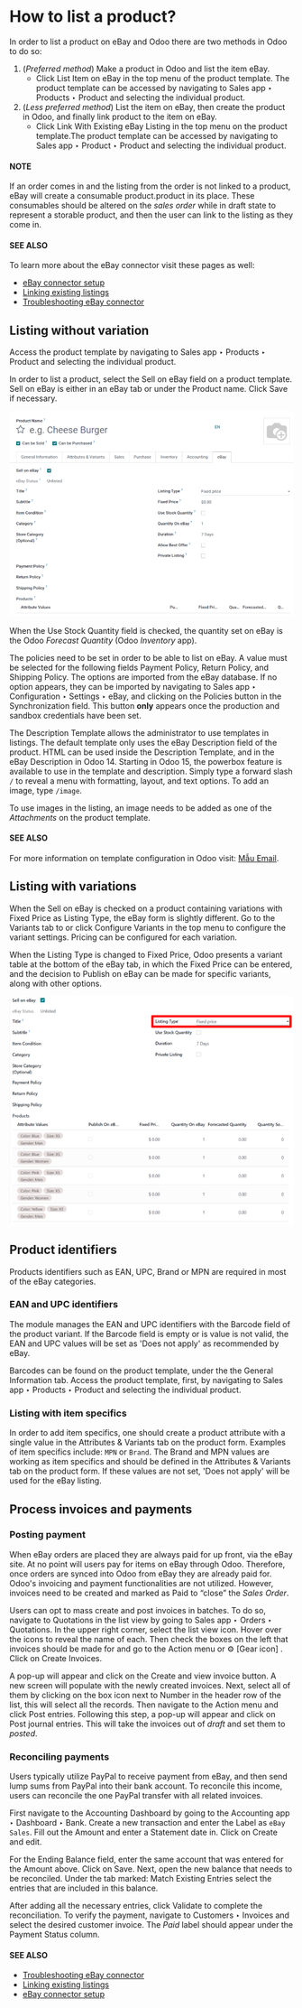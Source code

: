 # How to list a product?

<a id="ebay-connector-listing"></a>

In order to list a product on eBay and Odoo there are two methods in Odoo to do so:

1. (*Preferred method*) Make a product in Odoo and list the item eBay.
   - Click List Item on eBay in the top menu of the product template. The product
     template can be accessed by navigating to Sales app ‣ Products ‣ Product
     and selecting the individual product.
2. (*Less preferred method*) List the item on eBay, then create the product in Odoo, and finally
   link product to the item on eBay.
   - Click Link With Existing eBay Listing in the top menu on the product template.The
     product template can be accessed by navigating to Sales app ‣ Product ‣
     Product and selecting the individual product.

#### NOTE
If an order comes in and the listing from the order is not linked to a product, eBay will create
a consumable product.product in its place. These consumables should be altered on the *sales
order* while in draft state to represent a storable product, and then the user can link to the
listing as they come in.

#### SEE ALSO
To learn more about the eBay connector visit these pages as well:

- [eBay connector setup](applications/sales/sales/ebay_connector/setup.md)
- [Linking existing listings](applications/sales/sales/ebay_connector/linking_listings.md)
- [Troubleshooting eBay connector](applications/sales/sales/ebay_connector/troubleshooting.md)

## Listing without variation

Access the product template by navigating to Sales app ‣ Products ‣ Product and
selecting the individual product.

In order to list a product, select the Sell on eBay field on a product template.
Sell on eBay is either in an eBay tab or under the Product
name. Click Save if necessary.

![The eBay template form listed in the product template in Odoo.](../../../../.gitbook/assets/manage-ebay-template.png)

When the Use Stock Quantity field is checked, the quantity set on eBay is the Odoo
*Forecast Quantity* (Odoo *Inventory* app).

The policies need to be set in order to be able to list on eBay. A value must be selected for the
following fields Payment Policy, Return Policy, and Shipping
Policy. The options are imported from the eBay database. If no option appears, they can be imported
by navigating to Sales app ‣ Configuration ‣ Settings ‣ eBay, and clicking on
the Policies button in the Synchronization field. This button **only**
appears once the production and sandbox credentials have been set.

The Description Template allows the administrator to use templates in listings. The
default template only uses the eBay Description field of the product. HTML can be used
inside the Description Template, and in the eBay Description in Odoo 14.
Starting in Odoo 15, the powerbox feature is available to use in the template and description.
Simply type a forward slash `/` to reveal a menu with formatting, layout, and text options. To add
an image, type `/image`.

To use images in the listing, an image needs to be added as one of the *Attachments* on the product
template.

#### SEE ALSO
For more information on template configuration in Odoo visit:
[Mẫu Email](applications/general/companies/email_template.md).

## Listing with variations

When the Sell on eBay is checked on a product containing variations with
Fixed Price as Listing Type, the eBay form is slightly different. Go to the
Variants tab to or click Configure Variants in the top menu to configure the
variant settings. Pricing can be configured for each variation.

When the Listing Type is changed to Fixed Price, Odoo presents a
variant table at the bottom of the eBay tab, in which the Fixed Price can be
entered, and the decision to Publish on eBay can be made for specific variants, along
with other options.

![The fixed price listing type in the eBay tab on a product form in Odoo sales.](../../../../.gitbook/assets/fixed-listing-price.png)

## Product identifiers

Products identifiers such as EAN, UPC, Brand or MPN are required in most of the eBay categories.

### EAN and UPC identifiers

The module manages the EAN and UPC identifiers with the Barcode field of the product
variant. If the Barcode field is empty or is value is not valid, the EAN and UPC values
will be set as 'Does not apply' as recommended by eBay.

Barcodes can be found on the product template, under the the General Information tab.
Access the product template, first, by navigating to Sales app ‣ Products ‣
Product and selecting the individual product.

### Listing with item specifics

In order to add item specifics, one should create a product attribute with a single value in the
Attributes & Variants tab on the product form. Examples of item specifics include: `MPN`
or `Brand`. The Brand and MPN values are working as item specifics and should be defined in the
Attributes & Variants tab on the product form. If these values are not set, 'Does not
apply' will be used for the eBay listing.

## Process invoices and payments

### Posting payment

When eBay orders are placed they are always paid for up front, via the eBay site. At no point will
users pay for items on eBay through Odoo. Therefore, once orders are synced into Odoo from eBay they
are already paid for. Odoo's invoicing and payment functionalities are not utilized. However,
invoices need to be created and marked as Paid to “close” the *Sales Order*.

Users can opt to mass create and post invoices in batches. To do so, navigate to Quotations in the
list view by going to Sales app ‣ Orders ‣ Quotations. In the upper right
corner, select the list view icon. Hover over the icons to reveal the name of each. Then check the
boxes on the left that invoices should be made for and go to the Action menu or ⚙️ [Gear
icon] . Click on Create Invoices.

A pop-up will appear and click on the Create and view invoice button. A new screen will
populate with the newly created invoices. Next, select all of them by clicking on the box icon next
to Number in the header row of the list, this will select all the records. Then navigate
to the Action menu and click Post entries. Following this step, a pop-up
will appear and click on Post journal entries. This will take the invoices out of
*draft* and set them to *posted*.

### Reconciling payments

Users typically utilize PayPal to receive payment from eBay, and then send lump sums from PayPal
into their bank account. To reconcile this income, users can reconcile the one PayPal transfer with
all related invoices.

First navigate to the Accounting Dashboard by going to the Accounting
app ‣ Dashboard ‣ Bank. Create a new transaction and enter the Label
as `eBay Sales`. Fill out the Amount and enter a Statement date in. Click on
Create and edit.

For the Ending Balance field, enter the same account that was entered for the
Amount above. Click on Save. Next, open the new balance that needs to be
reconciled. Under the tab marked: Match Existing Entries select the entries that are
included in this balance.

After adding all the necessary entries, click Validate to complete the reconciliation.
To verify the payment, navigate to Customers ‣ Invoices and select the desired
customer invoice. The *Paid* label should appear under the Payment Status column.

#### SEE ALSO
- [Troubleshooting eBay connector](applications/sales/sales/ebay_connector/troubleshooting.md)
- [Linking existing listings](applications/sales/sales/ebay_connector/linking_listings.md)
- [eBay connector setup](applications/sales/sales/ebay_connector/setup.md)
